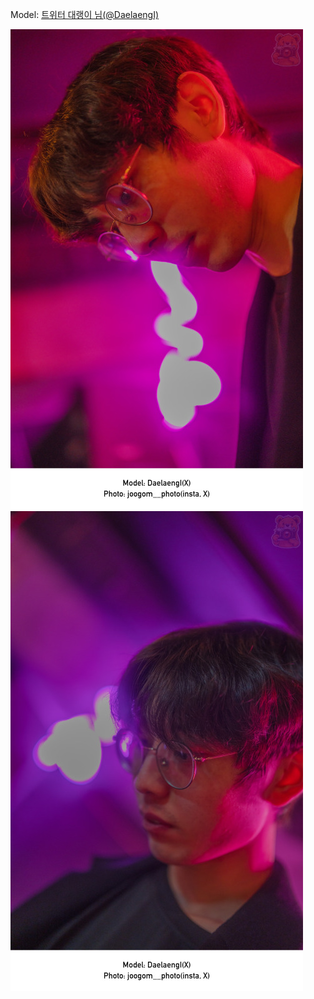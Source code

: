 ﻿---
dddd: 2024.02.17 일페
nickname: 대랭이
sns_type: x
sns_id: DaelaengI
---

<a name="DaelaengI"></a>
Model: <a href="https://x.com/DaelaengI" target="_blank">트위터 대랭이 님(@DaelaengI)</a>

![DSC04460.jpg](/assets/img/2024/02-17/DSC04460.jpg)
![DSC04464.jpg](/assets/img/2024/02-17/DSC04464.jpg)